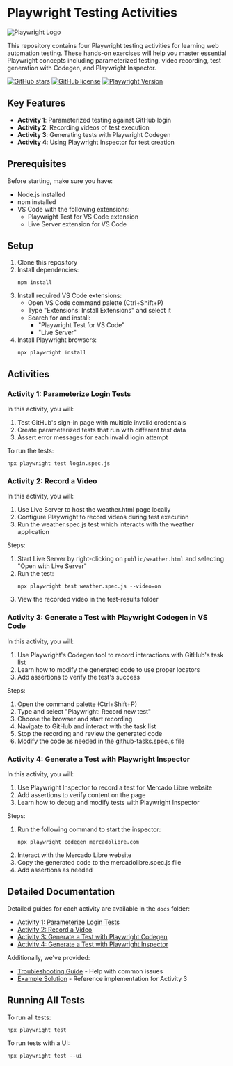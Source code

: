 # Playwright Testing Activities

![Playwright Logo](https://playwright.dev/img/playwright-logo.svg)

This repository contains four Playwright testing activities for learning web automation testing. These hands-on exercises will help you master essential Playwright concepts including parameterized testing, video recording, test generation with Codegen, and Playwright Inspector.

[![GitHub stars](https://img.shields.io/github/stars/PachinkoPenguin/playwright-testing-activities?style=social)](https://github.com/PachinkoPenguin/playwright-testing-activities/stargazers)
[![GitHub license](https://img.shields.io/github/license/PachinkoPenguin/playwright-testing-activities)](https://github.com/PachinkoPenguin/playwright-testing-activities/blob/main/LICENSE)
[![Playwright Version](https://img.shields.io/badge/playwright-v1.52.0-brightgreen)](https://playwright.dev/)

## Key Features

- **Activity 1**: Parameterized testing against GitHub login
- **Activity 2**: Recording videos of test execution
- **Activity 3**: Generating tests with Playwright Codegen
- **Activity 4**: Using Playwright Inspector for test creation

## Prerequisites

Before starting, make sure you have:
- Node.js installed
- npm installed
- VS Code with the following extensions:
  - Playwright Test for VS Code extension
  - Live Server extension for VS Code

## Setup

1. Clone this repository
2. Install dependencies:
   ```
   npm install
   ```
3. Install required VS Code extensions:
   - Open VS Code command palette (Ctrl+Shift+P)
   - Type "Extensions: Install Extensions" and select it
   - Search for and install:
     - "Playwright Test for VS Code" 
     - "Live Server"
4. Install Playwright browsers:
   ```
   npx playwright install
   ```

## Activities

### Activity 1: Parameterize Login Tests

In this activity, you will:
1. Test GitHub's sign-in page with multiple invalid credentials
2. Create parameterized tests that run with different test data
3. Assert error messages for each invalid login attempt

To run the tests:
```
npx playwright test login.spec.js
```

### Activity 2: Record a Video

In this activity, you will:
1. Use Live Server to host the weather.html page locally
2. Configure Playwright to record videos during test execution
3. Run the weather.spec.js test which interacts with the weather application

Steps:
1. Start Live Server by right-clicking on `public/weather.html` and selecting "Open with Live Server"
2. Run the test:
   ```
   npx playwright test weather.spec.js --video=on
   ```
3. View the recorded video in the test-results folder

### Activity 3: Generate a Test with Playwright Codegen in VS Code

In this activity, you will:
1. Use Playwright's Codegen tool to record interactions with GitHub's task list
2. Learn how to modify the generated code to use proper locators
3. Add assertions to verify the test's success

Steps:
1. Open the command palette (Ctrl+Shift+P)
2. Type and select "Playwright: Record new test"
3. Choose the browser and start recording
4. Navigate to GitHub and interact with the task list
5. Stop the recording and review the generated code
6. Modify the code as needed in the github-tasks.spec.js file

### Activity 4: Generate a Test with Playwright Inspector

In this activity, you will:
1. Use Playwright Inspector to record a test for Mercado Libre website
2. Add assertions to verify content on the page
3. Learn how to debug and modify tests with Playwright Inspector

Steps:
1. Run the following command to start the inspector:
   ```
   npx playwright codegen mercadolibre.com
   ```
2. Interact with the Mercado Libre website
3. Copy the generated code to the mercadolibre.spec.js file
4. Add assertions as needed

## Detailed Documentation

Detailed guides for each activity are available in the `docs` folder:

- [Activity 1: Parameterize Login Tests](docs/Activity1-Guide.md)
- [Activity 2: Record a Video](docs/Activity2-Guide.md)
- [Activity 3: Generate a Test with Playwright Codegen](docs/Activity3-Guide.md)
- [Activity 4: Generate a Test with Playwright Inspector](docs/Activity4-Guide.md)

Additionally, we've provided:
- [Troubleshooting Guide](docs/troubleshooting.md) - Help with common issues
- [Example Solution](docs/example-solution.md) - Reference implementation for Activity 3

## Running All Tests

To run all tests:
```
npx playwright test
```

To run tests with a UI:
```
npx playwright test --ui
```
